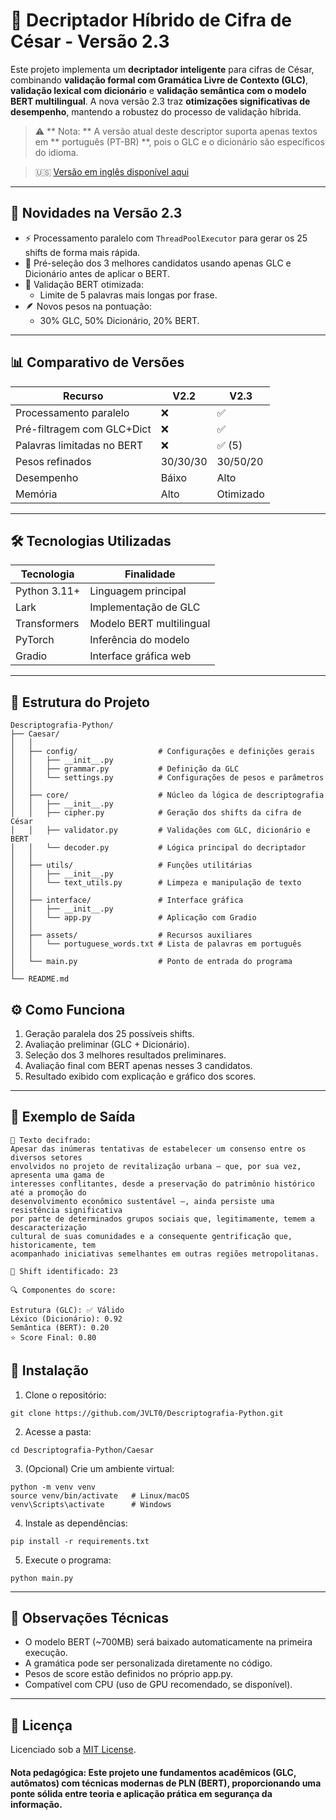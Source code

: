# 🔐 Decriptador Híbrido de Cifra de César - Versão 2.3

Este projeto implementa um **decriptador inteligente** para cifras de César, combinando **validação formal com Gramática Livre de Contexto (GLC)**, **validação lexical com dicionário** e **validação semântica com o modelo BERT multilingual**. A nova versão 2.3 traz **otimizações significativas de desempenho**, mantendo a robustez do processo de validação híbrida.

> ⚠️ ** Nota: ** A versão atual deste descriptor suporta apenas textos em ** português (PT-BR) **, pois o GLC e o dicionário são específicos do idioma.

> 🇺🇸 [Versão em inglês disponível aqui](./README.md)

---

## 🚀 Novidades na Versão 2.3

- ⚡ Processamento paralelo com `ThreadPoolExecutor` para gerar os 25 shifts de forma mais rápida.
- 🎯 Pré-seleção dos 3 melhores candidatos usando apenas GLC e Dicionário antes de aplicar o BERT.
- 🧠 Validação BERT otimizada:
  - Limite de 5 palavras mais longas por frase.
- 🪶 Novos pesos na pontuação:
  - 30% GLC, 50% Dicionário, 20% BERT.

---

## 📊 Comparativo de Versões

| Recurso                      | V2.2   | V2.3 |
|-----------------------------|--------|--------|
| Processamento paralelo      | ❌     | ✅      |
| Pré-filtragem com GLC+Dict  | ❌     | ✅      |
| Palavras limitadas no BERT  | ❌     | ✅ (5)  |
| Pesos refinados             | 30/30/30 | 30/50/20 |
| Desempenho                  | Báixo  | Alto   |
| Memória                     | Alto   | Otimizado |

---

## 🛠️ Tecnologias Utilizadas

| Tecnologia      | Finalidade                                  |
|------------------|----------------------------------------------|
| Python 3.11+     | Linguagem principal                         |
| Lark             | Implementação de GLC                        |
| Transformers     | Modelo BERT multilingual                   |
| PyTorch          | Inferência do modelo                       |
| Gradio           | Interface gráfica web                      |

---

## 📁 Estrutura do Projeto

```
Descriptografia-Python/
├── Caesar/
│   │
│   ├── config/                  # Configurações e definições gerais
│   │   ├── __init__.py
│   │   ├── grammar.py           # Definição da GLC
│   │   └── settings.py          # Configurações de pesos e parâmetros
│   │
│   ├── core/                    # Núcleo da lógica de descriptografia
│   │   ├── __init__.py
│   │   ├── cipher.py            # Geração dos shifts da cifra de César
│   │   ├── validator.py         # Validações com GLC, dicionário e BERT
│   │   └── decoder.py           # Lógica principal do decriptador
│   │
│   ├── utils/                   # Funções utilitárias
│   │   ├── __init__.py
│   │   └── text_utils.py        # Limpeza e manipulação de texto
│   │
│   ├── interface/               # Interface gráfica
│   │   ├── __init__.py
│   │   └── app.py               # Aplicação com Gradio
│   │
│   ├── assets/                  # Recursos auxiliares
│   │   └── portuguese_words.txt # Lista de palavras em português
│   │
│   └── main.py                  # Ponto de entrada do programa
│
└── README.md

```

## ⚙️ Como Funciona
1. Geração paralela dos 25 possíveis shifts.
2. Avaliação preliminar (GLC + Dicionário).
3. Seleção dos 3 melhores resultados preliminares.
4. Avaliação final com BERT apenas nesses 3 candidatos.
5. Resultado exibido com explicação e gráfico dos scores.

---

## 🧪 Exemplo de Saída

```
📜 Texto decifrado:
Apesar das inúmeras tentativas de estabelecer um consenso entre os diversos setores
envolvidos no projeto de revitalização urbana — que, por sua vez, apresenta uma gama de
interesses conflitantes, desde a preservação do patrimônio histórico até a promoção do
desenvolvimento econômico sustentável —, ainda persiste uma resistência significativa
por parte de determinados grupos sociais que, legitimamente, temem a descaracterização
cultural de suas comunidades e a consequente gentrificação que, historicamente, tem
acompanhado iniciativas semelhantes em outras regiões metropolitanas.

🔁 Shift identificado: 23

🔍 Componentes do score:

Estrutura (GLC): ✅ Válido
Léxico (Dicionário): 0.92
Semântica (BERT): 0.20
⭐ Score Final: 0.80
```

## 🚀 Instalação

1. Clone o repositório:
```
git clone https://github.com/JVLT0/Descriptografia-Python.git
```

2. Acesse a pasta:
```
cd Descriptografia-Python/Caesar
```

3. (Opcional) Crie um ambiente virtual:
```
python -m venv venv
source venv/bin/activate   # Linux/macOS
venv\Scripts\activate      # Windows
```

4. Instale as dependências:
```
pip install -r requirements.txt
```

5. Execute o programa:
```
python main.py
```

---

## 📝 Observações Técnicas
- O modelo BERT (~700MB) será baixado automaticamente na primeira execução.
- A gramática pode ser personalizada diretamente no código.
- Pesos de score estão definidos no próprio app.py.
- Compatível com CPU (uso de GPU recomendado, se disponível).

---

## 📄 Licença

Licenciado sob a [MIT License](https://opensource.org/licenses/MIT).

#### Nota pedagógica: Este projeto une fundamentos acadêmicos (GLC, autômatos) com técnicas modernas de PLN (BERT), proporcionando uma ponte sólida entre teoria e aplicação prática em segurança da informação.
